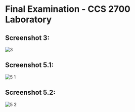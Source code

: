 # Final Examination - CCS 2700 Laboratory

## Screenshot 3:
![3](https://github.com/ronelryancalmita/2700-finals/assets/81603684/191bf67f-b79f-47a1-8497-05d03c0d2b99)

## Screenshot 5.1:
![5 1](https://github.com/ronelryancalmita/2700-finals/assets/81603684/14531ab7-5efc-47bb-bbe8-e79210062b01)

## Screenshot 5.2:
![5 2](https://github.com/ronelryancalmita/2700-finals/assets/81603684/018e24df-db13-4d22-807c-a4588bb5ca1b)
